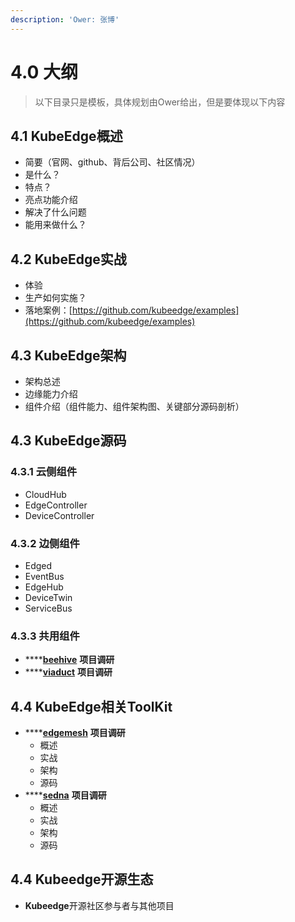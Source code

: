 ```yaml
---
description: 'Ower: 张博'
---
```


# 4.0 大纲

> 以下目录只是模板，具体规划由Ower给出，但是要体现以下内容

## 4.1 KubeEdge概述

* 简要（官网、github、背后公司、社区情况）
* 是什么？
* 特点？
* 亮点功能介绍
* 解决了什么问题
* 能用来做什么？

## 4.2 KubeEdge实战

* 体验
* 生产如何实施？
* 落地案例：[https://github.com/kubeedge/examples](https://github.com/kubeedge/examples)

## 4.3 KubeEdge架构

* 架构总述
* 边缘能力介绍
* 组件介绍（组件能力、组件架构图、关键部分源码剖析）

## 4.3 KubeEdge源码

### 4.3.1 云侧组件

* CloudHub
* EdgeController
* DeviceController

### 4.3.2 边侧组件

* Edged
* EventBus
* EdgeHub
* DeviceTwin
* ServiceBus

### 4.3.3 共用组件

* \*\*\*\*[**beehive**](https://github.com/kubeedge/beehive) **项目调研**
* \*\*\*\*[**viaduct**](https://github.com/kubeedge/viaduct) **项目调研**

## 4.4 KubeEdge相关ToolKit

* \*\*\*\*[**edgemesh**](https://github.com/Poorunga/edgemesh) **项目调研**
  * 概述
  * 实战
  * 架构
  * 源码
* \*\*\*\*[**sedna**](https://github.com/kubeedge/sedna) **项目调研**
  * 概述
  * 实战
  * 架构
  * 源码

## 4.4 Kubeedge开源生态

* **Kubeedge**开源社区参与者与其他项目

